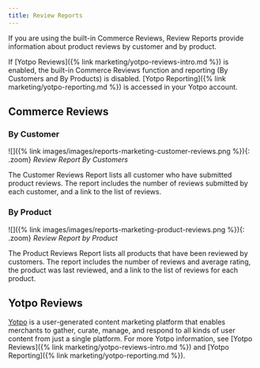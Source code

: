 ```yaml
---
title: Review Reports
---
```


If you are using the built-in Commerce Reviews, Review Reports provide information about product reviews by customer and by product.

If [Yotpo Reviews]({% link marketing/yotpo-reviews-intro.md %}) is enabled, the built-in Commerce Reviews function and reporting (By Customers and By Products) is disabled. [Yotpo Reporting]({% link marketing/yotpo-reporting.md %}) is accessed in your Yotpo account.

## Commerce Reviews

### By Customer

![]({% link images/images/reports-marketing-customer-reviews.png %}){: .zoom}
_Review Report By Customers_

The Customer Reviews Report lists all customer who have submitted product reviews. The report includes the number of reviews submitted by each customer, and a link to the list of reviews.

### By Product

![]({% link images/images/reports-marketing-product-reviews.png %}){: .zoom}
_Review Report by Product_

The Product Reviews Report lists all products that have been reviewed by customers. The report includes the number of reviews and average rating, the product was last reviewed, and a link to the list of reviews for each product.

## Yotpo Reviews

[Yotpo](https://www.yotpo.com/) is a user-generated content marketing platform that enables merchants to gather, curate, manage, and respond to all kinds of user content from just a single platform. For more Yotpo information, see [Yotpo Reviews]({% link marketing/yotpo-reviews-intro.md %}) and [Yotpo Reporting]({% link marketing/yotpo-reporting.md %}).
